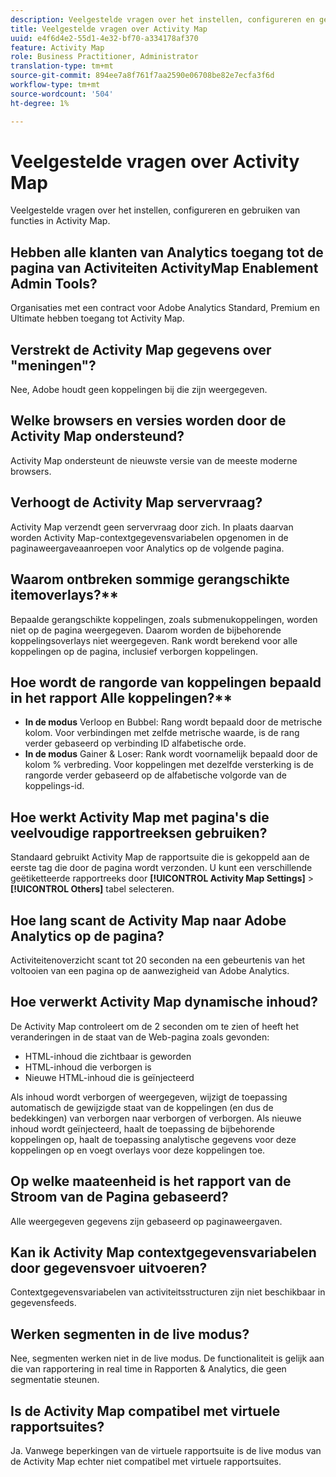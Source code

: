 ```yaml
---
description: Veelgestelde vragen over het instellen, configureren en gebruiken van functies in Activity Map.
title: Veelgestelde vragen over Activity Map
uuid: e4f6d4e2-55d1-4e32-bf70-a334178af370
feature: Activity Map
role: Business Practitioner, Administrator
translation-type: tm+mt
source-git-commit: 894ee7a8f761f7aa2590e06708be82e7ecfa3f6d
workflow-type: tm+mt
source-wordcount: '504'
ht-degree: 1%

---
```



# Veelgestelde vragen over Activity Map

Veelgestelde vragen over het instellen, configureren en gebruiken van functies in Activity Map.

## Hebben alle klanten van Analytics toegang tot de pagina van Activiteiten ActivityMap Enablement Admin Tools?

Organisaties met een contract voor Adobe Analytics Standard, Premium en Ultimate hebben toegang tot Activity Map.

## Verstrekt de Activity Map gegevens over &quot;meningen&quot;?

Nee, Adobe houdt geen koppelingen bij die zijn weergegeven.

## Welke browsers en versies worden door de Activity Map ondersteund?

Activity Map ondersteunt de nieuwste versie van de meeste moderne browsers.

## Verhoogt de Activity Map servervraag?

Activity Map verzendt geen servervraag door zich. In plaats daarvan worden Activity Map-contextgegevensvariabelen opgenomen in de paginaweergaveaanroepen voor Analytics op de volgende pagina.

## Waarom ontbreken sommige gerangschikte itemoverlays?**

Bepaalde gerangschikte koppelingen, zoals submenukoppelingen, worden niet op de pagina weergegeven. Daarom worden de bijbehorende koppelingsoverlays niet weergegeven. Rank wordt berekend voor alle koppelingen op de pagina, inclusief verborgen koppelingen.

## Hoe wordt de rangorde van koppelingen bepaald in het rapport Alle koppelingen?**

* **In de modus** Verloop en Bubbel: Rang wordt bepaald door de metrische kolom. Voor verbindingen met zelfde metrische waarde, is de rang verder gebaseerd op verbinding ID alfabetische orde.
* **In de modus** Gainer &amp; Loser: Rank wordt voornamelijk bepaald door de kolom % verbreding. Voor koppelingen met dezelfde versterking is de rangorde verder gebaseerd op de alfabetische volgorde van de koppelings-id.

## Hoe werkt Activity Map met pagina&#39;s die veelvoudige rapportreeksen gebruiken?

Standaard gebruikt Activity Map de rapportsuite die is gekoppeld aan de eerste tag die door de pagina wordt verzonden. U kunt een verschillende geëtiketteerde rapportreeks door **[!UICONTROL Activity Map Settings]** > **[!UICONTROL Others]** tabel selecteren.

## Hoe lang scant de Activity Map naar Adobe Analytics op de pagina?

Activiteitenoverzicht scant tot 20 seconden na een gebeurtenis van het voltooien van een pagina op de aanwezigheid van Adobe Analytics.

## Hoe verwerkt Activity Map dynamische inhoud?

De Activity Map controleert om de 2 seconden om te zien of heeft het veranderingen in de staat van de Web-pagina zoals gevonden:

* HTML-inhoud die zichtbaar is geworden
* HTML-inhoud die verborgen is
* Nieuwe HTML-inhoud die is geïnjecteerd

Als inhoud wordt verborgen of weergegeven, wijzigt de toepassing automatisch de gewijzigde staat van de koppelingen (en dus de bedekkingen) van verborgen naar verborgen of verborgen. Als nieuwe inhoud wordt geïnjecteerd, haalt de toepassing de bijbehorende koppelingen op, haalt de toepassing analytische gegevens voor deze koppelingen op en voegt overlays voor deze koppelingen toe.

## Op welke maateenheid is het rapport van de Stroom van de Pagina gebaseerd?

Alle weergegeven gegevens zijn gebaseerd op paginaweergaven.

## Kan ik Activity Map contextgegevensvariabelen door gegevensvoer uitvoeren?

Contextgegevensvariabelen van activiteitsstructuren zijn niet beschikbaar in gegevensfeeds.

## Werken segmenten in de live modus?

Nee, segmenten werken niet in de live modus. De functionaliteit is gelijk aan die van rapportering in real time in Rapporten &amp; Analytics, die geen segmentatie steunen.

## Is de Activity Map compatibel met virtuele rapportsuites?

Ja. Vanwege beperkingen van de virtuele rapportsuite is de live modus van de Activity Map echter niet compatibel met virtuele rapportsuites.
